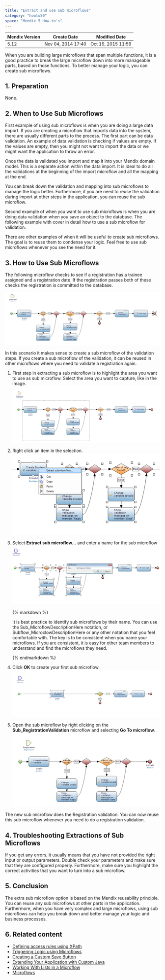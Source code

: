 ```yaml
---
title: "Extract and use sub microflows"
category: "howto50"
space: "Mendix 5 How-to's"
---
```

<table><thead><tr><th class="confluenceTh">Mendix Version</th><th class="confluenceTh">Create Date</th><th colspan="1" class="confluenceTh">Modified Date</th></tr></thead><tbody><tr><td class="confluenceTd">5.12</td><td class="confluenceTd">Nov 04, 2014 17:40</td><td colspan="1" class="confluenceTd">Oct 19, 2015 11:59</td></tr></tbody></table>



When you are building large microflows that span multiple functions, it is a good practice to break the large microflow down into more manageable parts, based on those functions. To better manage your logic, you can create sub microflows. 

## 1. Preparation

None.

## 2\. When to Use Sub Microflows

First example of using sub microflows is when you are doing a large data import. If you are creating a microflow that imports data into the system, there are usually different parts to the process. The first part can be data validation. An example of data validation is checking if values are empty. If the values are empty, then you might not want to import the data or we might want the application to throw an error.

Once the data is validated you import and map it into your Mendix domain model. This is a separate action within the data import. It is ideal to do all the validations at the beginning of the import microflow and all the mapping at the end.

You can break down the validation and mapping into sub microflows to manage the logic better. Furthermore, if you are need to reuse the validation during import at other steps in the application, you can reuse the sub microflow.

Second example of when you want to use sub microflows is when you are doing data validation when you save an object to the database. The following example with cover in detail how to use a sub microflow for validation.

There are other examples of when it will be useful to create sub microflows. The goal is to reuse them to condense your logic. Feel free to use sub microflows whenever you see the need for it.

## 3\. How to Use Sub Microflows 

The following microflow checks to see if a registration has a trainee assigned and a registration date. If the registration passes both of these checks the registration is committed to the database.

![](attachments/8782499/8946250.png)

In this scenario it makes sense to create a sub microflow of the validation steps. If you create a sub microflow of the validation, it can be reused in other microflows where you need to validate a registration again.

1.  First step in extracting a sub microflow is to highlight the area you want to use as sub microflow. Select the area you want to capture, like in the image.
    ![](attachments/8782499/8946251.png)
2.  Right click an item in the selection.
    ![](attachments/8782499/8946253.png)
3.  Select **Extract sub microflow...** and enter a name for the sub microflow
    ![](attachments/8782499/8946254.png)

    <div class="alert alert-warning">{% markdown %}

    It is best practice to identify sub microflows by their name. You can use the Sub_MicroflowDescriptionHere notation, or Subflow_MicroclowDescriptionHere or any other notation that you feel comfortable with. The key is to be consistent when you name your microflows. If you are consistent, it is easy for other team members to understand and find the microflows they need.

    {% endmarkdown %}</div>
4.  Click **OK** to create your first sub microflow.
    ![](attachments/8782499/8946255.png)

5.  Open the sub microflow by right clicking on the **Sub_RegistrationValidation** microflow and selecting **Go To microflow**.
    ![](attachments/8782499/8946256.png)

The new sub microflow does the Registration validation. You can now reuse this sub microflow whenever you need to do a registration validation. 

## 4\. Troubleshooting Extractions of Sub Microflows 

If you get any errors, it usually means that you have not provided the right input or output parameters. Double check your parameters and make sure that they are configured properly. Furthermore, make sure you highlight the correct activities that you want to turn into a sub microflow.

## 5\. Conclusion

The extra sub microflow option is based on the Mendix reusability principle. You can reuse any sub microflows at other parts in the application. Furthermore, when you have very complex and large microflows, using sub microflows can help you break down and better manage your logic and business processes. 

## 6\. Related content

*   [Defining access rules using XPath](Defining+access+rules+using+XPath)
*   [Triggering Logic using Microflows](Triggering+Logic+using+Microflows)
*   [Creating a Custom Save Button](Creating+a+Custom+Save+Button)
*   [Extending Your Application with Custom Java](Extending+Your+Application+with+Custom+Java)
*   [Working With Lists in a Microflow](Working+With+Lists+in+a+Microflow)
*   [Microflows](/refguide5/Microflows)